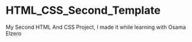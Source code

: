 # HTML_CSS_Second_Template
My Second HTML And CSS Project, I made it while learning with Osama Elzero
